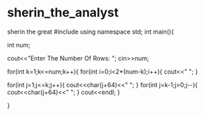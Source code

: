 # sherin_the_analyst
sherin the great 
#include<iostream>
using namespace std;
int main(){

int num;

cout<<"Enter The Number Of Rows: ";
cin>>num;

for(int k=1;k<=num;k++){
for(int i=0;i<2*(num-k);i++){
    cout<<" ";
}

for(int j=1;j<=k;j++){
    cout<<char(j+64)<<" ";
}
for(int j=k-1;j>0;j--){
    cout<<char(j+64)<<" ";
}
cout<<endl;
}

}